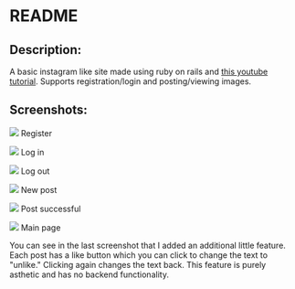 # README

## Description:

A basic instagram like site made using ruby on rails and [this youtube tutorial](https://www.youtube.com/watch?v=MpFO4Zr0EPE). Supports registration/login and posting/viewing images.

## Screenshots:
![](http://imgur.com/Jm6rgUY.png)
Register

![](http://imgur.com/BuxfLEl.png)
Log in

![](http://imgur.com/10QI9sS.png)
Log out

![](http://imgur.com/Is05LnZ.png)
New post

![](http://imgur.com/4E1VUEF.png)
Post successful

![](http://imgur.com/21od4jz.png)
Main page

You can see in the last screenshot that I added an additional little feature. Each post has a like button which you can click to change the text to "unlike." Clicking again changes the text back. This feature is purely asthetic and has no backend functionality.
